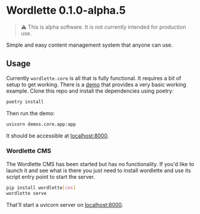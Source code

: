 # Wordlette 0.1.0-alpha.5

> ⚠️ This is alpha software. It is not currently intended for production use.

Simple and easy content management system that anyone can use.

## Usage

Currently `wordlette.core` is all that is fully functional. It requires a bit of setup to get working. There is
a [demo](https://github.com/ZechCodes/Wordlette/tree/main/demos/core) that provides a very basic working example. Clone
this repo and install the dependencies using
poetry:

```bash
poetry install
```

Then run the demo:

```bash
uvicorn demos.core.app:app
```

It should be accessible at [localhost:8000](http://localhost:8000).

### Wordlette CMS

The Wordlette CMS has been started but has no functionality. If you'd like to launch it and see what is there you just
need to install wordlette and use its script entry point to start the server.

```bash
pip install wordlette[cms]
wordlette serve
```

That'll start a uvicorn server on [localhost:8000](HTTP://localhost:8000).
